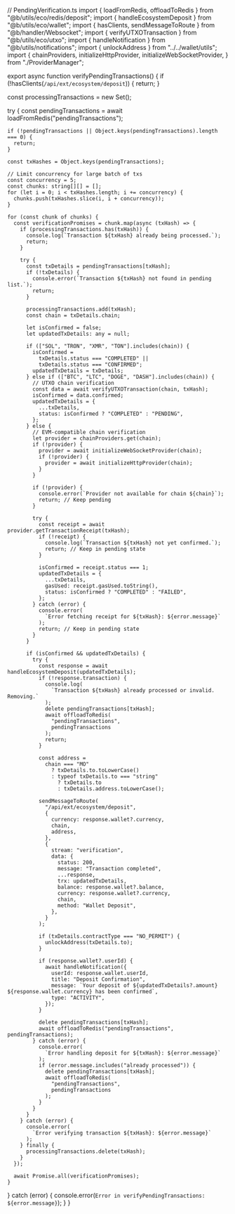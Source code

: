 // PendingVerification.ts
import { loadFromRedis, offloadToRedis } from "@b/utils/eco/redis/deposit";
import { handleEcosystemDeposit } from "@b/utils/eco/wallet";
import { hasClients, sendMessageToRoute } from "@b/handler/Websocket";
import { verifyUTXOTransaction } from "@b/utils/eco/utxo";
import { handleNotification } from "@b/utils/notifications";
import { unlockAddress } from "../../wallet/utils";
import {
  chainProviders,
  initializeHttpProvider,
  initializeWebSocketProvider,
} from "./ProviderManager";

export async function verifyPendingTransactions() {
  if (!hasClients(`/api/ext/ecosystem/deposit`)) {
    return;
  }

  const processingTransactions = new Set();

  try {
    const pendingTransactions = await loadFromRedis("pendingTransactions");

    if (!pendingTransactions || Object.keys(pendingTransactions).length === 0) {
      return;
    }

    const txHashes = Object.keys(pendingTransactions);

    // Limit concurrency for large batch of txs
    const concurrency = 5;
    const chunks: string[][] = [];
    for (let i = 0; i < txHashes.length; i += concurrency) {
      chunks.push(txHashes.slice(i, i + concurrency));
    }

    for (const chunk of chunks) {
      const verificationPromises = chunk.map(async (txHash) => {
        if (processingTransactions.has(txHash)) {
          console.log(`Transaction ${txHash} already being processed.`);
          return;
        }

        try {
          const txDetails = pendingTransactions[txHash];
          if (!txDetails) {
            console.error(`Transaction ${txHash} not found in pending list.`);
            return;
          }

          processingTransactions.add(txHash);
          const chain = txDetails.chain;

          let isConfirmed = false;
          let updatedTxDetails: any = null;

          if (["SOL", "TRON", "XMR", "TON"].includes(chain)) {
            isConfirmed =
              txDetails.status === "COMPLETED" ||
              txDetails.status === "CONFIRMED";
            updatedTxDetails = txDetails;
          } else if (["BTC", "LTC", "DOGE", "DASH"].includes(chain)) {
            // UTXO chain verification
            const data = await verifyUTXOTransaction(chain, txHash);
            isConfirmed = data.confirmed;
            updatedTxDetails = {
              ...txDetails,
              status: isConfirmed ? "COMPLETED" : "PENDING",
            };
          } else {
            // EVM-compatible chain verification
            let provider = chainProviders.get(chain);
            if (!provider) {
              provider = await initializeWebSocketProvider(chain);
              if (!provider) {
                provider = await initializeHttpProvider(chain);
              }
            }

            if (!provider) {
              console.error(`Provider not available for chain ${chain}`);
              return; // Keep pending
            }

            try {
              const receipt = await provider.getTransactionReceipt(txHash);
              if (!receipt) {
                console.log(`Transaction ${txHash} not yet confirmed.`);
                return; // Keep in pending state
              }

              isConfirmed = receipt.status === 1;
              updatedTxDetails = {
                ...txDetails,
                gasUsed: receipt.gasUsed.toString(),
                status: isConfirmed ? "COMPLETED" : "FAILED",
              };
            } catch (error) {
              console.error(
                `Error fetching receipt for ${txHash}: ${error.message}`
              );
              return; // Keep in pending state
            }
          }

          if (isConfirmed && updatedTxDetails) {
            try {
              const response = await handleEcosystemDeposit(updatedTxDetails);
              if (!response.transaction) {
                console.log(
                  `Transaction ${txHash} already processed or invalid. Removing.`
                );
                delete pendingTransactions[txHash];
                await offloadToRedis(
                  "pendingTransactions",
                  pendingTransactions
                );
                return;
              }

              const address =
                chain === "MO"
                  ? txDetails.to.toLowerCase()
                  : typeof txDetails.to === "string"
                    ? txDetails.to
                    : txDetails.address.toLowerCase();

              sendMessageToRoute(
                "/api/ext/ecosystem/deposit",
                {
                  currency: response.wallet?.currency,
                  chain,
                  address,
                },
                {
                  stream: "verification",
                  data: {
                    status: 200,
                    message: "Transaction completed",
                    ...response,
                    trx: updatedTxDetails,
                    balance: response.wallet?.balance,
                    currency: response.wallet?.currency,
                    chain,
                    method: "Wallet Deposit",
                  },
                }
              );

              if (txDetails.contractType === "NO_PERMIT") {
                unlockAddress(txDetails.to);
              }

              if (response.wallet?.userId) {
                await handleNotification({
                  userId: response.wallet.userId,
                  title: "Deposit Confirmation",
                  message: `Your deposit of ${updatedTxDetails?.amount} ${response.wallet.currency} has been confirmed`,
                  type: "ACTIVITY",
                });
              }

              delete pendingTransactions[txHash];
              await offloadToRedis("pendingTransactions", pendingTransactions);
            } catch (error) {
              console.error(
                `Error handling deposit for ${txHash}: ${error.message}`
              );
              if (error.message.includes("already processed")) {
                delete pendingTransactions[txHash];
                await offloadToRedis(
                  "pendingTransactions",
                  pendingTransactions
                );
              }
            }
          }
        } catch (error) {
          console.error(
            `Error verifying transaction ${txHash}: ${error.message}`
          );
        } finally {
          processingTransactions.delete(txHash);
        }
      });

      await Promise.all(verificationPromises);
    }
  } catch (error) {
    console.error(`Error in verifyPendingTransactions: ${error.message}`);
  }
}
